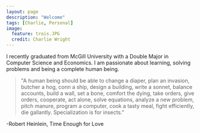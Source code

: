 ```yaml
---
layout: page
description: "Welcome"
tags: [Charlie, Personal]
image:
  feature: trois.JPG
  credit: Charlie Wright
---
```

I recently graduated from McGill University with a Double Major in Computer Science and Economics. I am passionate about learning, solving problems and being a complete human being. 

> "A human being should be able to change a diaper, plan an invasion, butcher a hog, conn a ship, design a building, write a sonnet, balance accounts, build a wall, set a bone, comfort the dying, take orders, give orders, cooperate, act alone, solve equations, analyze a new problem, pitch manure, program a computer, cook a tasty meal, fight efficiently, die gallantly. Specialization is for insects."	

-Robert Heinlein, Time Enough for Love

